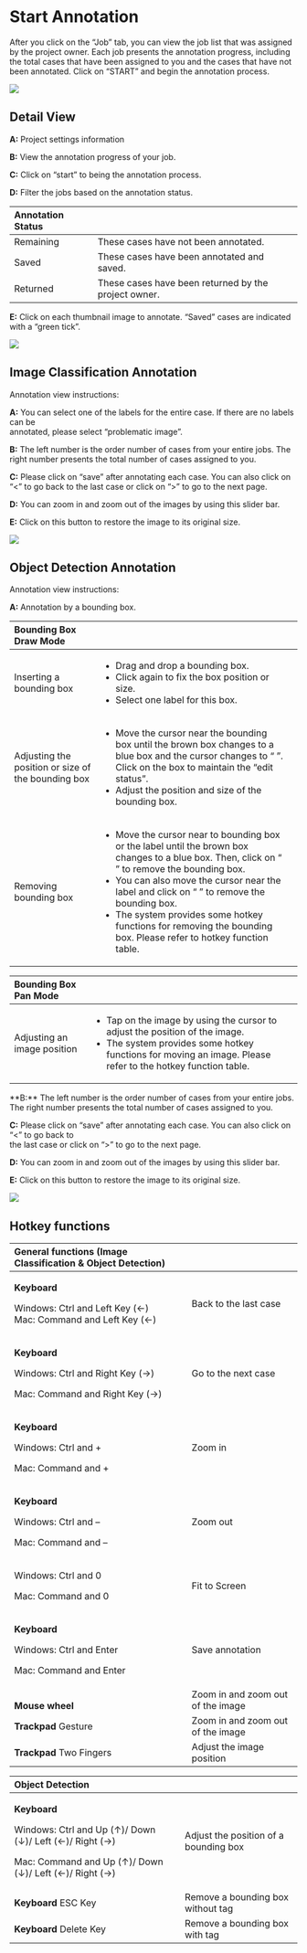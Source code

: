 # Start Annotation

After you click on the “Job” tab, you can view the job list that was assigned by the project owner. Each job presents the annotation progress, including the total cases that have been assigned to you and the cases that have not been annotated. Click on “START” and begin the annotation process.

![](../.gitbook/assets/picture9.png)

## Detail View

**A:** Project settings information 

**B:** View the annotation progress of your job. 

**C:** Click on “start” to being the annotation process. 

**D:** Filter the jobs based on the annotation status.

| Annotation Status |  |
| :--- | :--- |
| Remaining | These cases have not been annotated. |
| Saved | These cases have been annotated and saved. |
| Returned | These cases have been returned by the project owner. |

**E:** Click on each thumbnail image to annotate. “Saved” cases are indicated with a “green tick”.

![](../.gitbook/assets/picture10.png)

## Image Classification Annotation

Annotation view instructions: 

**A:** You can select one of the labels for the entire case. If there are no labels can be  
annotated, please select “problematic image”. 

**B:** The left number is the order number of cases from your entire jobs. The right number presents the total number of cases assigned to you. 

**C:** Please click on “save” after annotating each case. You can also click on “&lt;” to go back to the last case or click on “&gt;” to go to the next page. 

**D:** You can zoom in and zoom out of the images by using this slider bar. 

**E:** Click on this button to restore the image to its original size.

![](../.gitbook/assets/picture11.png)

## Object Detection Annotation

Annotation view instructions: 

**A:** Annotation by a bounding box.

<table>
  <thead>
    <tr>
      <th style="text-align:left">
        <img src="../.gitbook/assets/image (12).png" alt/>Bounding Box Draw Mode</th>
      <th style="text-align:left"></th>
      <th style="text-align:left"></th>
    </tr>
  </thead>
  <tbody>
    <tr>
      <td style="text-align:left">Inserting a bounding box</td>
      <td style="text-align:left">
        <p></p>
        <ul>
          <li>Drag and drop a bounding box.</li>
          <li>Click again to fix the box position or size.</li>
          <li>Select one label for this box.</li>
        </ul>
      </td>
      <td style="text-align:left">
        <img src="../.gitbook/assets/picture14.png" alt/>
        <img src="../.gitbook/assets/picture15.png" alt/>
      </td>
    </tr>
    <tr>
      <td style="text-align:left">Adjusting the position or size of the bounding box</td>
      <td style="text-align:left">
        <p></p>
        <ul>
          <li>Move the cursor near the bounding box until the brown box changes to a
            blue box and the cursor changes to &#x201C;
            <img src="../.gitbook/assets/picture12.png"
            alt/>&#x201D;. Click on the box to maintain the &#x201C;edit status&#x201D;.</li>
          <li>Adjust the position and size of the bounding box.</li>
        </ul>
      </td>
      <td style="text-align:left">
        <img src="../.gitbook/assets/picture17.png" alt/>
        <img src="../.gitbook/assets/picture18.png" alt/>
      </td>
    </tr>
    <tr>
      <td style="text-align:left">Removing bounding box</td>
      <td style="text-align:left">
        <p></p>
        <ul>
          <li>Move the cursor near to bounding box or the label until the brown box
            changes to a blue box. Then, click on &#x201C;
            <img src="../.gitbook/assets/picture13.png"
            alt/>&#x201D; to remove the bounding box.</li>
          <li>You can also move the cursor near the label and click on &#x201C;
            <img
            src="../.gitbook/assets/picture13.png" alt/>&#x201D; to remove the bounding box.</li>
          <li>The system provides some hotkey functions for removing the bounding box.
            Please refer to hotkey function table.</li>
        </ul>
      </td>
      <td style="text-align:left">
        <img src="../.gitbook/assets/picture17.png" alt/>
        <img src="../.gitbook/assets/picture20 (1).png" alt/>
      </td>
    </tr>
  </tbody>
</table><table>
  <thead>
    <tr>
      <th style="text-align:left">
        <img src="../.gitbook/assets/image (20).png" alt/>Bounding Box Pan Mode</th>
      <th style="text-align:left"></th>
      <th style="text-align:left"></th>
    </tr>
  </thead>
  <tbody>
    <tr>
      <td style="text-align:left">Adjusting an image position</td>
      <td style="text-align:left">
        <p></p>
        <ul>
          <li>Tap on the image by using the cursor to adjust the position of the image.</li>
          <li>The system provides some hotkey functions for moving an image. Please
            refer to the hotkey function table.</li>
        </ul>
      </td>
      <td style="text-align:left">
        <img src="../.gitbook/assets/picture21.png" alt/>
      </td>
    </tr>
  </tbody>
</table>**B:** The left number is the order number of cases from your entire jobs. The right number presents the total number of cases assigned to you. 

**C:** Please click on “save” after annotating each case. You can also click on “&lt;” to go back to  
the last case or click on “&gt;” to go to the next page. 

**D:** You can zoom in and zoom out of the images by using this slider bar. 

**E:** Click on this button to restore the image to its original size.

![](../.gitbook/assets/picture22.png)

## Hotkey functions

<table>
  <thead>
    <tr>
      <th style="text-align:left">General functions (Image Classification &amp; Object Detection)</th>
      <th
      style="text-align:left"></th>
    </tr>
  </thead>
  <tbody>
    <tr>
      <td style="text-align:left">
        <p><b>Keyboard </b>
        </p>
        <p>Windows: Ctrl and Left Key (&#x2190;)
          <br />Mac: Command and Left Key (&#x2190;)</p>
      </td>
      <td style="text-align:left">Back to the last case</td>
    </tr>
    <tr>
      <td style="text-align:left">
        <p><b>Keyboard </b>
        </p>
        <p>Windows: Ctrl and Right Key (&#x2192;)</p>
        <p>Mac: Command and Right Key (&#x2192;)</p>
      </td>
      <td style="text-align:left">Go to the next case</td>
    </tr>
    <tr>
      <td style="text-align:left">
        <p><b>Keyboard </b>
        </p>
        <p>Windows: Ctrl and +</p>
        <p>Mac: Command and +</p>
      </td>
      <td style="text-align:left">Zoom in</td>
    </tr>
    <tr>
      <td style="text-align:left">
        <p><b>Keyboard </b>
        </p>
        <p>Windows: Ctrl and &#x2013;</p>
        <p>Mac: Command and &#x2013;</p>
      </td>
      <td style="text-align:left">Zoom out</td>
    </tr>
    <tr>
      <td style="text-align:left">
        <p>Windows: Ctrl and 0</p>
        <p>Mac: Command and 0</p>
      </td>
      <td style="text-align:left">Fit to Screen</td>
    </tr>
    <tr>
      <td style="text-align:left">
        <p><b>Keyboard </b>
        </p>
        <p>Windows: Ctrl and Enter</p>
        <p>Mac: Command and Enter</p>
      </td>
      <td style="text-align:left">Save annotation</td>
    </tr>
    <tr>
      <td style="text-align:left"><b><br />Mouse wheel</b>
      </td>
      <td style="text-align:left">Zoom in and zoom out of the image</td>
    </tr>
    <tr>
      <td style="text-align:left"><b>Trackpad </b>Gesture</td>
      <td style="text-align:left">Zoom in and zoom out of the image</td>
    </tr>
    <tr>
      <td style="text-align:left"><b>Trackpad</b> Two Fingers</td>
      <td style="text-align:left">Adjust the image position</td>
    </tr>
  </tbody>
</table><table>
  <thead>
    <tr>
      <th style="text-align:left">Object Detection</th>
      <th style="text-align:left"></th>
    </tr>
  </thead>
  <tbody>
    <tr>
      <td style="text-align:left">
        <p><b>Keyboard </b>
        </p>
        <p>Windows: Ctrl and Up (&#x2191;)/ Down (&#x2193;)/ Left (&#x2190;)/ Right
          (&#x2192;)</p>
        <p>Mac: Command and Up (&#x2191;)/ Down (&#x2193;)/ Left (&#x2190;)/ Right
          (&#x2192;)</p>
      </td>
      <td style="text-align:left">Adjust the position of a bounding box</td>
    </tr>
    <tr>
      <td style="text-align:left"><b>Keyboard</b> ESC Key</td>
      <td style="text-align:left">Remove a bounding box without tag</td>
    </tr>
    <tr>
      <td style="text-align:left"><b>Keyboard</b> Delete Key</td>
      <td style="text-align:left">Remove a bounding box with tag</td>
    </tr>
  </tbody>
</table>